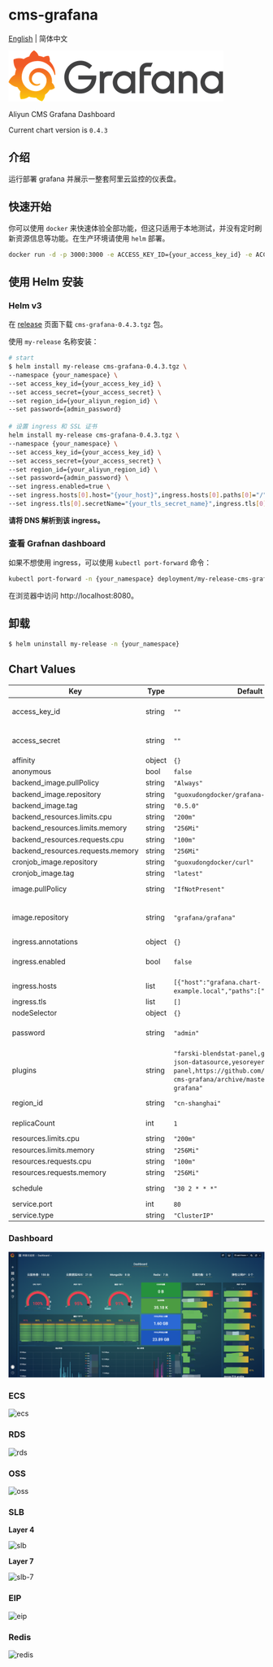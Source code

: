 cms-grafana
===========
[English](README.md) | 简体中文

![grafana](https://raw.githubusercontent.com/grafana/grafana/master/docs/logo-horizontal.png)

Aliyun CMS Grafana Dashboard

Current chart version is `0.4.3`



## 介绍

运行部署 grafana 并展示一整套阿里云监控的仪表盘。

## 快速开始

你可以使用 `docker` 来快速体验全部功能，但这只适用于本地测试，并没有定时刷新资源信息等功能。在生产环境请使用 `helm` 部署。

```bash
docker run -d -p 3000:3000 -e ACCESS_KEY_ID={your_access_key_id} -e ACCESS_SECRET={your_access_secret}  guoxudongdocker/grafana-cms-run:0.4.3
```

## 使用 Helm 安装

### Helm v3

在 [release](https://github.com/sunny0826/cms-grafana-builder/releases) 页面下载 `cms-grafana-0.4.3.tgz` 包。

使用 `my-release` 名称安装：

```bash
# start
$ helm install my-release cms-grafana-0.4.3.tgz \
--namespace {your_namespace} \
--set access_key_id={your_access_key_id} \
--set access_secret={your_access_secret} \
--set region_id={your_aliyun_region_id} \
--set password={admin_password}

# 设置 ingress 和 SSL 证书
helm install my-release cms-grafana-0.4.3.tgz \
--namespace {your_namespace} \
--set access_key_id={your_access_key_id} \
--set access_secret={your_access_secret} \
--set region_id={your_aliyun_region_id} \
--set password={admin_password} \
--set ingress.enabled=true \
--set ingress.hosts[0].host="{your_host}",ingress.hosts[0].paths[0]="/" \
--set ingress.tls[0].secretName="{your_tls_secret_name}",ingress.tls[0].hosts[0]="{your_tls_host}"
```
__请将 DNS 解析到该 ingress。__

### 查看 Grafnan dashboard

如果不想使用 ingress，可以使用 `kubectl port-forward` 命令：

```bash
kubectl port-forward -n {your_namespace} deployment/my-release-cms-grafana 8080:8080 &
```

在浏览器中访问 http://localhost:8080。

## 卸载

```bash
$ helm uninstall my-release -n {your_namespace}
```



## Chart Values

| Key | Type | Default | Description |
|-----|------|---------|-------------|
| access_key_id | string | `""` | Aliyun Access Key Id. |
| access_secret | string | `""` | Aliyun Access Secret. |
| affinity | object | `{}` |  |
| anonymous | bool | `false` |  |
| backend_image.pullPolicy | string | `"Always"` |  |
| backend_image.repository | string | `"guoxudongdocker/grafana-build"` |  |
| backend_image.tag | string | `"0.5.0"` |  |
| backend_resources.limits.cpu | string | `"200m"` |  |
| backend_resources.limits.memory | string | `"256Mi"` |  |
| backend_resources.requests.cpu | string | `"100m"` |  |
| backend_resources.requests.memory | string | `"256Mi"` |  |
| cronjob_image.repository | string | `"guoxudongdocker/curl"` |  |
| cronjob_image.tag | string | `"latest"` |  |
| image.pullPolicy | string | `"IfNotPresent"` | Image pull policy. |
| image.repository | string | `"grafana/grafana"` | Image source repository name. |
| ingress.annotations | object | `{}` |  |
| ingress.enabled | bool | `false` | Whether to open ingress. |
| ingress.hosts | list | `[{"host":"grafana.chart-example.local","paths":["/"]}]` | Ingress hosts. |
| ingress.tls | list | `[]` |  |
| nodeSelector | object | `{}` |  |
| password | string | `"admin"` | Grafana admin password. |
| plugins | string | `"farski-blendstat-panel,grafana-simple-json-datasource,yesoreyeram-boomtheme-panel,https://github.com/sunny0826/aliyun-cms-grafana/archive/master.zip;aliyun-cms-grafana"` | Grafana plugin list. |
| region_id | string | `"cn-shanghai"` | Aliyun Region Id. |
| replicaCount | int | `1` | replica count. |
| resources.limits.cpu | string | `"200m"` |  |
| resources.limits.memory | string | `"256Mi"` |  |
| resources.requests.cpu | string | `"100m"` |  |
| resources.requests.memory | string | `"256Mi"` |  |
| schedule | string | `"30 2 * * *"` | CronJob schedule. |
| service.port | int | `80` |  |
| service.type | string | `"ClusterIP"` |  |

### Dashboard

![Dashboard](docs/image/dashboard.png)

### ECS
![ecs](docs/image/ecs.png)

### RDS
![rds](docs/image/rds.png)

### OSS
![oss](docs/image/oss.png)

### SLB

**Layer 4**

![slb](docs/image/slb.png)

**Layer 7**

![slb-7](docs/image/slb-7.png)

### EIP
![eip](docs/image/eip.png)

### Redis
![redis](docs/image/redis.png)

